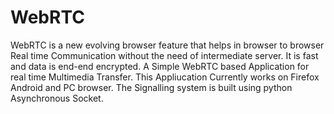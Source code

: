 # WebRTC
WebRTC is a new evolving browser feature that helps in browser to browser Real time Communication without the need of intermediate server.
It is fast and data is end-end encrypted.
A Simple WebRTC based Application for real time Multimedia Transfer. 
This Appliucation Currently works on Firefox Android and PC browser.
The Signalling system is built using python Asynchronous Socket.

